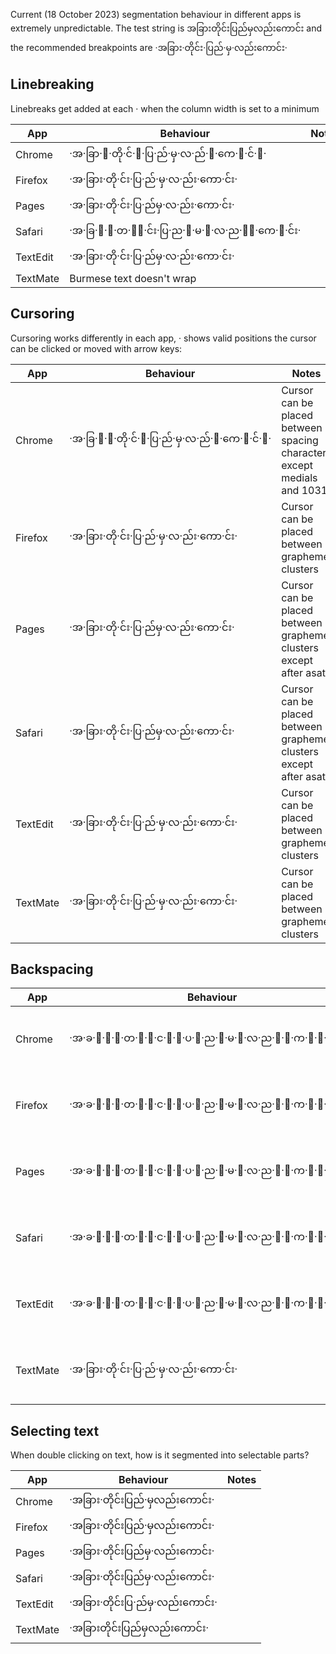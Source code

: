 Current (18 October 2023) segmentation behaviour in different apps is extremely unpredictable. The test string is အခြားတိုင်းပြည်မှလည်းကောင်း and the recommended breakpoints are ·အခြား·တိုင်း·ပြည်·မှ·လည်းကောင်း· 

## Linebreaking ##
Linebreaks get added at each · when the column width is set to a minimum

| App            | Behaviour                                       | Notes |
|----------------|-------------------------------------------------|-------|
| Chrome         | ·အ·ခြာ·း·တို·င်·း·ပြ·ည်·မှ·လ·ည်·း·ကေ·ာ·င်·း·     |       |
| Firefox        | ·အ·ခြား·တို·င်း·ပြ·ည်·မှ·လ·ည်း·ကော·င်း·                |       |
| Pages          | ·အ·ခြား·တို·င်း·ပြ·ည်မှ·လ·ည်း·ကော·င်း·                 |       |
| Safari         | ·အ·ခြ·ာ·း·တ·ို·င်း·ပြ·ည·်·မ·ှ·လ·ည·်း·ကေ·ာ·င်း· |       |
| TextEdit       | ·အ·ခြား·တို·င်း·ပြ·ည်မှ·လ·ည်း·ကော·င်း·                 |       |
| TextMate       | Burmese text doesn't wrap                       |       |

## Cursoring ##
Cursoring works differently in each app, · shows valid positions the cursor can be clicked or moved with arrow keys:

| App              | Behaviour                                     | Notes |
|------------------|-----------------------------------------------|-------|
| Chrome           | ·အ·ခြ·ာ·း·တို·င်·း·ပြ·ည်·မှ·လ·ည်·း·ကေ·ာ·င်·း· | Cursor can be placed between spacing characters except medials and 1031|
| Firefox          | ·အ·ခြား·တို·င်း·ပြ·ည်·မှ·လ·ည်း·ကော·င်း·             | Cursor can be placed between grapheme clusters |
| Pages            | ·အ·ခြား·တို·င်း·ပြ·ည်မှ·လ·ည်း·ကော·င်း·              | Cursor can be placed between grapheme clusters except after asat |
| Safari           | ·အ·ခြား·တို·င်း·ပြ·ည်မှ·လ·ည်း·ကော·င်း·              | Cursor can be placed between grapheme clusters except after asat |
| TextEdit         | ·အ·ခြား·တို·င်း·ပြ·ည်·မှ·လ·ည်း·ကော·င်း·             | Cursor can be placed between grapheme clusters |
| TextMate         | ·အ·ခြား·တို·င်း·ပြ·ည်·မှ·လ·ည်း·ကော·င်း·             | Cursor can be placed between grapheme clusters |


## Backspacing ##

| App              | Behaviour                                                         | Notes                                 |
|------------------|-----------------------------------------------------------------  |---------------------------------------|
| Chrome           | ·အ·ခ·ြ·ာ·း·တ·ိ·ု·င·်·း·ပ·ြ·ည·်·မ·ှ·လ·ည·်·း·က·ေ·ာ·င·်·း· | One backspace removes one character   |
| Firefox          | ·အ·ခ·ြ·ာ·း·တ·ိ·ု·င·်·း·ပ·ြ·ည·်·မ·ှ·လ·ည·်·း·က·ေ·ာ·င·်·း· | One backspace removes one character   |
| Pages            | ·အ·ခ·ြ·ာ·း·တ·ိ·ု·င·်·း·ပ·ြ·ည·်·မ·ှ·လ·ည·်·း·က·ေ·ာ·င·်·း· | One backspace removes one character   |
| Safari           | ·အ·ခ·ြ·ာ·း·တ·ိ·ု·င·်·း·ပ·ြ·ည·်·မ·ှ·လ·ည·်·း·က·ေ·ာ·င·်·း· | One backspace removes one character   |
| TextEdit         | ·အ·ခ·ြ·ာ·း·တ·ိ·ု·င·်·း·ပ·ြ·ည·်·မ·ှ·လ·ည·်·း·က·ေ·ာ·င·်·း· | One backspace removes one character   |
| TextMate         | ·အ·ခြား·တို·င်း·ပြ·ည်·မှ·လ·ည်း·ကော·င်း·                                  | One backspace removes a whole cluster |

## Selecting text ##
When double clicking on text, how is it segmented into selectable parts?

| App              | Behaviour                  | Notes |
|------------------|----------------------------|-------|
| Chrome           | ·အခြား·တိုင်းပြည်·မှလည်းကောင်း·  |       |
| Firefox          | ·အခြား·တိုင်းပြည်·မှလည်းကောင်း·  |       |
| Pages            | ·အခြား·တိုင်းပြည်မှ·လည်းကောင်း·  |       |
| Safari           | ·အခြား·တိုင်းပြည်မှ·လည်းကောင်း·  |       |
| TextEdit         | ·အခြား·တိုင်းပြ·ည်မှ·လည်းကောင်း· |       |
| TextMate         | ·အခြားတိုင်းပြည်မှလည်းကောင်း·    |       |


